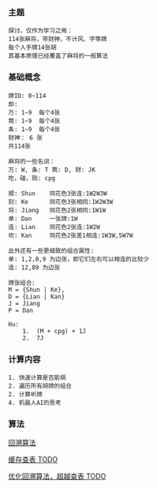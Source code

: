 ### 主题
    探讨，仅作为学习之用：
    114张麻将，带财神，不计风、字等牌
    每个人手牌14张胡
    其基本原理已经覆盖了麻将的一般算法
### 基础概念
    牌ID: 0~114
    即:
    万: 1~9  每个4张
    筒: 1~9  每个4张
    条: 1~9  每个4张
    财神： 6 张
    共114张

    麻将的一些名词：
    万: W, 条: T 筒: D, 财: JK
    吃，碰，刚: cpg

    顺: Shun    同花色3张连:1W2W3W
    刻: Ke      同花色3张相同:1W2W3W
    将: Jiang   同花色2张相同:1W1W
    单: Dan     一张牌:1W
    连: Lian    同花色2张连:1W2W
    坎: Kan     同花色2张差1相连:1W3W,5W7W

    此外还有一些更细致的组合属性:
    单: 1,2,8,9 为边张，即它们左右可以相连的比较少
    连: 12,89 为边张 

    牌张组合:
    M = {Shun | Ke},
    D = {Lian | Kan}
    J = Jiang
    P = Dan

    Hu: 
        1.  (M + cpg) + 1J
        2.  7J
    
### 计算内容
    1. 快速计算是否能胡
    2. 遍历所有胡牌的组合
    2. 计算听牌
    4. 机器人AI的思考

### 算法
[回溯算法](BacktraceAlgo.md)

[缓存查表 TODO]()

[优化回溯算法，超越查表 TODO]()